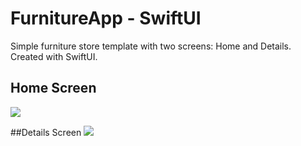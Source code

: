# FurnitureApp - SwiftUI

Simple furniture store template with two screens: Home and Details. Created with SwiftUI.

## Home Screen
![](/FurnitureApp/Furniture_app/Picture/furnitureapp1.png)

##Details Screen
![](/Picture/furnitureapp2.png)
